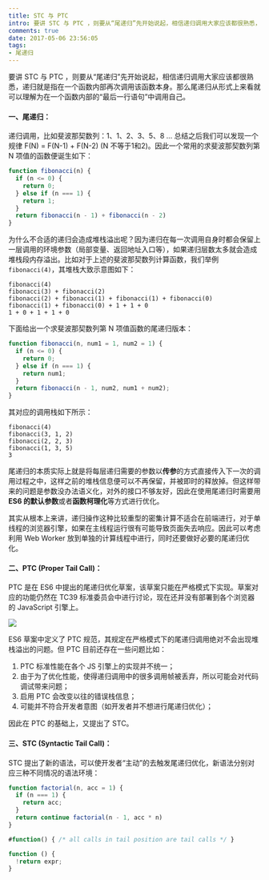 ```yaml
---
title: STC 与 PTC
intro: 要讲 STC 与 PTC ，则要从“尾递归”先开始说起，相信递归调用大家应该都很熟悉，递归就是指在一个函数内部再次调用该函数本身。那么尾递归从形式上来看就可以理解为在一个函数内部的“最后一行语句”中调用自己。
comments: true
date: 2017-05-06 23:56:05
tags:
- 尾递归
---
```


要讲 STC 与 PTC ，则要从“尾递归”先开始说起，相信递归调用大家应该都很熟悉，递归就是指在一个函数内部再次调用该函数本身。那么尾递归从形式上来看就可以理解为在一个函数内部的“最后一行语句”中调用自己。

#### 一、尾递归：

递归调用，比如斐波那契数列：1、1、2、3、5、8 ... 总结之后我们可以发现一个规律 F(N) = F(N-1) + F(N-2) (N 不等于1和2)。因此一个常用的求斐波那契数列第 N 项值的函数便诞生如下：


```javascript
function fibonacci(n) {
  if (n <= 0) {
    return 0;
  } else if (n === 1) {
    return 1;
  }
  return fibonacci(n - 1) + fibonacci(n - 2)
}
```


为什么不合适的递归会造成堆栈溢出呢？因为递归在每一次调用自身时都会保留上一层调用的环境参数（局部变量、返回地址入口等），如果递归层数太多就会造成堆栈段内存溢出。比如对于上述的斐波那契数列计算函数，我们举例 `fibonacci(4)`，其堆栈大致示意图如下：


```shell
fibonacci(4)
fibonacci(3) + fibonacci(2)
fibonacci(2) + fibonacci(1) + fibonacci(1) + fibonacci(0)
fibonacci(1) + fibonacci(0) + 1 + 1 + 0
1 + 0 + 1 + 1 + 0
```


下面给出一个求斐波那契数列第 N 项值函数的尾递归版本：


```javascript
function fibonacci(n, num1 = 1, num2 = 1) {
  if (n <= 0) {
    return 0;
  } else if (n === 1) {
    return num1;
  }
  return fibonacci(n - 1, num2, num1 + num2);
}
```


其对应的调用栈如下所示：


```shell
fibonacci(4)
fibonacci(3, 1, 2)
fibonacci(2, 2, 3)
fibonacci(1, 3, 5)
3
```


尾递归的本质实际上就是将每层递归需要的参数以**传参**的方式直接传入下一次的调用过程之中，这样之前的堆栈信息便可以不再保留，并被即时的释放掉。但这样带来的问题是参数没办法语义化，对外的接口不够友好，因此在使用尾递归时需要用 **ES6 的默认参数**或者**函数柯理化**等方式进行优化。

其实从根本上来讲，递归操作这种比较重型的密集计算不适合在前端进行，对于单线程的浏览器引擎，如果在主线程运行很有可能导致页面失去响应。因此可以考虑利用 Web Worker 放到单独的计算线程中进行，同时还要做好必要的尾递归优化。

#### 二、PTC (Proper Tail Call)：

PTC 是在 ES6 中提出的尾递归优化草案，该草案只能在严格模式下实现。草案对应的功能仍然在 TC39 标准委员会中进行讨论，现在还并没有部署到各个浏览器的 JavaScript 引擎上。

![](1.jpg)

ES6 草案中定义了 PTC 规范，其规定在严格模式下的尾递归调用绝对不会出现堆栈溢出的问题。但 PTC 目前还存在一些问题比如：

1. PTC 标准性能在各个 JS 引擎上的实现并不统一；
2. 由于为了优化性能，使得递归调用中的很多调用帧被丢弃，所以可能会对代码调试带来问题；
3. 启用 PTC 会改变以往的错误栈信息；
4. 可能并不符合开发者意图（如开发者并不想进行尾递归优化）；

因此在 PTC 的基础上，又提出了 STC。

#### 三、STC (Syntactic Tail Call)：

STC 提出了新的语法，可以使开发者“主动”的去触发尾递归优化，新语法分别对应三种不同情况的语法环境：


```javascript
function factorial(n, acc = 1) {
  if (n === 1) {
    return acc;
  }
  return continue factorial(n - 1, acc * n)
}
```

```javascript
#function() { /* all calls in tail position are tail calls */ }
```

```javascript
function () { 
  !return expr;
}
```
